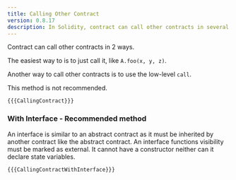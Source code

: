 ```yaml
---
title: Calling Other Contract
version: 0.8.17
description: In Solidity, contract can call other contracts in several ways
---
```


Contract can call other contracts in 2 ways.

The easiest way to is to just call it, like `A.foo(x, y, z)`.

Another way to call other contracts is to use the low-level `call`.

This method is not recommended.

```solidity
{{{CallingContract}}}
```

### With Interface - Recommended method

An interface is similar to an abstract contract as it must be inherited by another contract like the abstract contract. An interface functions visibility must be marked as external. It cannot have a constructor neither can it declare state variables.

```solidity
{{{CallingContractWithInterface}}}
```
